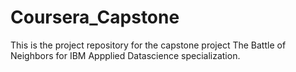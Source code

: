 # Coursera_Capstone
This is the project repository for the capstone project  The Battle of Neighbors for IBM Appplied Datascience specialization.
